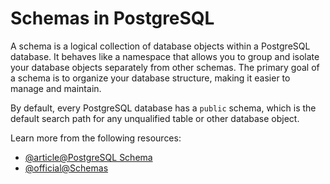 # Schemas in PostgreSQL

A schema is a logical collection of database objects within a PostgreSQL database. It behaves like a namespace that allows you to group and isolate your database objects separately from other schemas. The primary goal of a schema is to organize your database structure, making it easier to manage and maintain.

By default, every PostgreSQL database has a `public` schema, which is the default search path for any unqualified table or other database object.

Learn more from the following resources:

- [@article@PostgreSQL Schema](https://hasura.io/learn/database/postgresql/core-concepts/1-postgresql-schema/)
- [@official@Schemas](https://www.postgresql.org/docs/current/ddl-schemas.html)